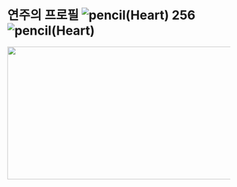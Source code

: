 # 연주의 프로필 ![pencil(Heart) 256](https://github.com/user-attachments/assets/be0d7983-dfe0-4c12-97a5-7c0946905bd6) ![pencil(Heart)](https://github.com/user-attachments/assets/6c24da5c-8839-4550-af04-dca732e76cae)



<a href="https://github.com/devxb/gitanimals">
  <img
    src="https://render.gitanimals.org/farms/yeonju0312"
    width="600"
    height="300"
  />
</a>
